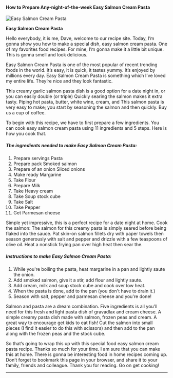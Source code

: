             

#### How to Prepare Any-night-of-the-week Easy Salmon Cream Pasta

![Easy Salmon Cream Pasta](https://img-global.cpcdn.com/recipes/5194142452809728/751x532cq70/easy-salmon-cream-pasta-recipe-main-photo.jpg)

**Easy Salmon Cream Pasta**

Hello everybody, it is me, Dave, welcome to our recipe site. Today, I’m gonna show you how to make a special dish, easy salmon cream pasta. One of my favorites food recipes. For mine, I’m gonna make it a little bit unique. This is gonna smell and look delicious.

Easy Salmon Cream Pasta is one of the most popular of recent trending foods in the world. It’s easy, it is quick, it tastes yummy. It’s enjoyed by millions every day. Easy Salmon Cream Pasta is something which I’ve loved my entire life. They’re nice and they look fantastic.

This creamy garlic salmon pasta dish is a good option for a date night in, or you can easily double (or triple) Quickly searing the salmon makes it extra tasty. Piping hot pasta, butter, white wine, cream, and This salmon pasta is very easy to make; you start by seasoning the salmon and then quickly. Buy us a cup of coffee.

To begin with this recipe, we have to first prepare a few ingredients. You can cook easy salmon cream pasta using 11 ingredients and 5 steps. Here is how you cook that.

##### The ingredients needed to make Easy Salmon Cream Pasta:

1.  Prepare servings Pasta
2.  Prepare pack Smoked salmon
3.  Prepare of an onion Sliced onions
4.  Make ready Margarine
5.  Take Flour
6.  Prepare Milk
7.  Take Heavy cream
8.  Take Soup stock cube
9.  Take Salt
10.  Take Pepper
11.  Get Parmesan cheese

Simple yet impressive, this is a perfect recipe for a date night at home. Cook the salmon: The salmon for this creamy pasta is simply seared before being flaked into the sauce. Pat skin-on salmon fillets dry with paper towels then season generously with salt and pepper and drizzle with a few teaspoons of olive oil. Heat a nonstick frying pan over high heat then sear the.

##### Instructions to make Easy Salmon Cream Pasta:

1.  While you're boiling the pasta, heat margarine in a pan and lightly saute the onion.
2.  Add smoked salmon, give it a stir, add flour and lightly saute.
3.  Add cream, milk and soup stock cube and cook over low heat.
4.  When the pasta is done, add to the pan (you don't have to drain it.)
5.  Season with salt, pepper and parmesan cheese and you're done!

Salmon and pasta are a dream combination. Five ingredients is all you'll need for this fresh and light pasta dish of gravadlax and cream cheese. A simple creamy pasta dish made with salmon, frozen peas and cream. A great way to encourage get kids to eat fish! Cut the salmon into small pieces (I find it easier to do this with scissors) and then add to the pan along with the frozen peas and the stock cube.

So that’s going to wrap this up with this special food easy salmon cream pasta recipe. Thanks so much for your time. I am sure that you can make this at home. There is gonna be interesting food in home recipes coming up. Don’t forget to bookmark this page in your browser, and share it to your family, friends and colleague. Thank you for reading. Go on get cooking!

* * *